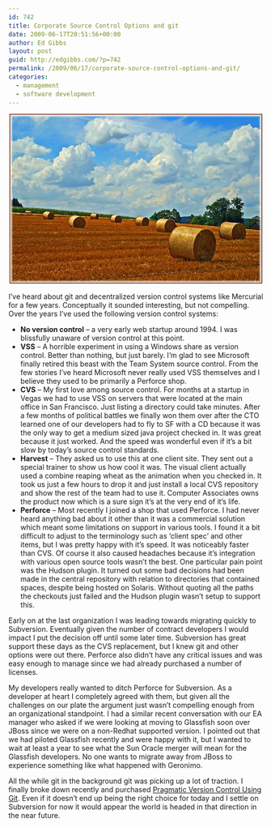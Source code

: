 ```yaml
---
id: 742
title: Corporate Source Control Options and git
date: 2009-06-17T20:51:56+00:00
author: Ed Gibbs
layout: post
guid: http://edgibbs.com/?p=742
permalink: /2009/06/17/corporate-source-control-options-and-git/
categories:
  - management
  - software development
---
```

<div align="center">
  <img src="/images/harvest.jpg" /><br /> <!-- http://www.flickr.com/photos/matze_ott/1841491996/ -->
</div>

I&#8217;ve heard about git and decentralized version control systems like Mercurial for a few years. Conceptually it sounded interesting, but not compelling. Over the years I&#8217;ve used the following version control systems:

  * **No version control** &#8211; a very early web startup around 1994. I was blissfully unaware of version control at this point.
  * **VSS** &#8211; A horrible experiment in using a Windows share as version control. Better than nothing, but just barely. I&#8217;m glad to see Microsoft finally retired this beast with the Team System source control. From the few stories I&#8217;ve heard Microsoft never really used VSS themselves and I believe they used to be primarily a Perforce shop.
  * **CVS** &#8211; My first love among source control. For months at a startup in Vegas we had to use VSS on servers that were located at the main office in San Francisco. Just listing a directory could take minutes. After a few months of political battles we finally won them over after the CTO learned one of our developers had to fly to SF with a CD because it was the only way to get a medium sized java project checked in. It was great because it just worked. And the speed was wonderful even if it&#8217;s a bit slow by today&#8217;s source control standards.
  * **Harvest** &#8211; They asked us to use this at one client site. They sent out a special trainer to show us how cool it was. The visual client actually used a combine reaping wheat as the animation when you checked in. It took us just a few hours to drop it and just install a local CVS repository and show the rest of the team had to use it. Computer Associates owns the product now which is a sure sign it&#8217;s at the very end of it&#8217;s life.
  * **Perforce** &#8211; Most recently I joined a shop that used Perforce. I had never heard anything bad about it other than it was a commercial solution which meant some limitations on support in various tools. I found it a bit difficult to adjust to the terminology such as &#8216;client spec&#8217; and other items, but I was pretty happy with it&#8217;s speed. It was noticeably faster than CVS. Of course it also caused headaches because it&#8217;s integration with various open source tools wasn&#8217;t the best. One particular pain point was the Hudson plugin. It turned out some bad decisions had been made in the central repository with relation to directories that contained spaces, despite being hosted on Solaris. Without quoting all the paths the checkouts just failed and the Hudson plugin wasn&#8217;t setup to support this.

Early on at the last organization I was leading towards migrating quickly to Subversion. Eventually given the number of contract developers I would impact I put the decision off until some later time. Subversion has great support these days as the CVS replacement, but I knew git and other options were out there. Perforce also didn&#8217;t have any critical issues and was easy enough to manage since we had already purchased a number of licenses.

My developers really wanted to ditch Perforce for Subversion. As a developer at heart I completely agreed with them, but given all the challenges on our plate the argument just wasn&#8217;t compelling enough from an organizational standpoint. I had a similar recent conversation with our EA manager who asked if we were looking at moving to Glassfish soon over JBoss since we were on a non-Redhat supported version. I pointed out that we had piloted Glassfish recently and were happy with it, but I wanted to wait at least a year to see what the Sun Oracle merger will mean for the Glassfish developers. No one wants to migrate away from JBoss to experience something like what happened with Geronimo.

All the while git in the background git was picking up a lot of traction. I finally broke down recently and purchased [Pragmatic Version Control Using Git](http://www.pragprog.com/titles/tsgit/pragmatic-version-control-using-git). Even if it doesn&#8217;t end up being the right choice for today and I settle on Subversion for now it would appear the world is headed in that direction in the near future.